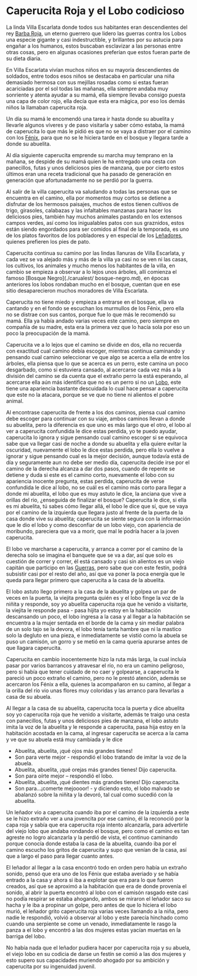 # Caperucita Roja y el Lobo codicioso

La linda Villa Escarlata donde todos sus habitantes eran descendientes del rey [Barba Roja](./barba-roja.md), un eterno guerrero que lidero las guerras contra los Lobos una especie gigante y casi indestructible, y brillantes por su astucia para engañar a los humanos, estos buscaban esclavizar a las personas entre otras cosas, pero en algunas ocasiones preferían que estos fueran parte de su dieta diaria.

En Villa Escarlata vivían muchos niños en su mayoría descendientes de soldados, entre todos esos niños se destacaba en particular una niña demasiado hermosa con sus mejillas rosadas como si estas fueran acariciadas por el sol todas las mañanas, ella siempre andaba muy sonriente y atenta ayudar a su mamá, ella siempre llevaba consigo puesta una capa de color rojo, ella decía que esta era mágica, por eso los demás niños la llamaban caperucita roja.  

Un día su mamá le encomendó una tarea ir hasta donde su abuelita y llevarle algunos víveres y de paso visitarla y saber cómo estaba, la mamá de caperucita lo que más le pidió es que no se vaya a distraer por el camino con los [Fénix](./fenix.md), para que no se le hiciera tarde en el bosque y llegara tarde a donde su abuelita.

Al día siguiente caperucita emprende su marcha muy temprano en la mañana, se despide de su mamá quien le ha entregado una cesta con panecillos, futas y unos deliciosos pies de manzana, que por cierto estos últimos eran una receta tradicional que ha pasado de generación en generación que afortunadamente no se perdió por la guerra.

Al salir de la villa caperucita va saludando a todas las personas que se encuentra en el camino, ella por momentos muy cortos se detiene a disfrutar de los hermosos paisajes, muchos de estos tienen cultivos de trigo, girasoles, calabazas y las infaltables manzanas para hacer los deliciosos pies, también hay muchos animales pastando en los extensos campos verdes, así como los inigualables patos con sus graznidos, estos están siendo engordados para ser comidos al final de la temporada, es uno de los platos favoritos  de los pobladores y en especial de los [Leñadores](./carualest/lenadores.md), quienes prefieren los pies de pato.

Caperucita continua su camino por las lindas llanuras de Villa Escarlata, y cada vez se va alejado más y más de la villa ya casi no se ven ni las casas, los cultivos, los animales y mucho menos los habitantes de la villa, en cambio se empieza a observar a lo lejos unos árboles, allí comienza el famoso [Bosque Negro](./carualest/ bosque-negro.md), en épocas anteriores los lobos rondaban mucho en el bosque, cuentan que en ese sitio desaparecieron muchos moradores de Villa Escarlata.

Caperucita no tiene miedo y empieza a entrarse en el bosque, ella va cantando y en el fondo se escuchan los murmullos de los Fénix, pero ella no se distrae con sus cantos, porque fue lo que más le recomendó su mamá. Ella ya había andado varias veces este camino, pero siempre en compañía de su madre, esta era la primera vez que lo hacía sola por eso un poco la preocupación de la mamá.

Caperucita ve a lo lejos que el camino se divide en dos, ella no recuerda con exactitud cual camino debía escoger, mientras continua caminando y pensando cual camino seleccionar ve que algo se acerca a ella de entre los árboles, ella piensa que lo que se acerca es un perro, este camina un poco desgarbado, como si estuviera cansado, al acercarse cada vez más a la división del camino se da cuenta que el extraño perro la está esperando, al acercarse ella aún más identifica que no es un perro si no un [Lobo](./carualest/lobo.md), este tiene una apariencia bastante descuidada lo cual hace pensar a caperucita que este no la atacara, porque se ve que no tiene ni alientos el pobre animal.

Al encontrase caperucita de frente a los dos caminos, piensa cual camino debe escoger para continuar con su viaje, ambos caminos llevan a donde su abuelita, pero la diferencia es que uno es más largo que el otro, el lobo al ver a caperucita confundida le dice estas perdida, yo te puedo ayudar, caperucita lo ignora y sigue pensando cual camino escoger si se equivoca sabe que va llegar casi de noche a donde su abuelita y ella quiere evitar la oscuridad, nuevamente el lobo le dice estas perdida, pero ella lo vuelve a ignorar y sigue pensando cual es la mejor decisión, aunque todavía está de día y seguramente aun no debe ser medio día, caperucita decide irse por el camino de la derecha alcanza a dar dos pasos, cuando de repente se detiene y duda si este es el camino corto, nuevamente el lobo con su apariencia inocente pregunta, estas perdida, caperucita de verse confundida le dice al lobo, no se cuál es el camino más corto para llegar a donde mi abuelita, el lobo que es muy astuto le dice, la anciana que vive a orillas del rio, ¿enseguida de finalizar el bosque? Caperucita le dice, si ella es mi abuelita, tú sabes cómo llegar allá, el lobo le dice que sí, que se vaya por el camino de la izquierda que llegara justo al frente de la puerta de la casa donde vive su abuelita; caperucita se siente segura con la información que le dio el lobo y como desconfiar de un lobo viejo, con apariencia de moribundo, pareciera que va a morir, que mal le podría hacer a la joven caperucita.

El lobo ve marcharse a caperucita, y arranca a correr por el camino de la derecha solo se imagina el banquete que se va a dar, así que solo es cuestión de correr y correr, él está cansado y casi sin alientos es un viejo capitán que participo en las [Guerras](./carualest/guerras.md), pero sabe que con este festín, podrá subsistir casi por el resto del año, así que va poner la poca energía que le queda para llegar primero que caperucita a la casa de la abuelita.

El lobo astuto llego primero a la casa de la abuelita y golpea un par de veces en la puerta, la viejita pregunta quién es y el lobo finge la voz de la niñita y responde, soy yo abuelita caperucita roja que he venido a visitarte, la viejita le responde pasa - pasa hijita yo estoy en la habitación descansando un poco, el lobo ingresa a la casa y al llegar a la habitación se encuentra a la mujer sentada en el borde de la cama y sin mediar palabra de un solo tajo se la devora, el lobo tenía tanta hambre que ni la mastico solo la degluto en una pieza, e inmediatamente se vistió como la abuela se puso un camisón, un gorro y se metió en la cama quería apurarse antes de que llagara caperucita.

Caperucita en cambio inocentemente hizo la ruta más larga, la cual incluía pasar por varios barrancos y atravesar el río, no era un camino peligroso, pero si había que tener cuidado de no caer y golpearse, a caperucita le pareció un poco extraño el camino, pero no le prestó atención, además se acercaron los Fénix a ella, quienes la acompañaron en su camino, al llegar a la orilla del río vio unas flores muy coloridas y las arranco para llevarlas a casa de su abuela.

Al llegar a la casa de su abuelita, caperucita toca la puerta y dice abuelita soy yo caperucita roja que he venido a visitarte, además te traigo una cesta con panecillos, futas y unos deliciosos pies de manzana, el lobo astuto imita la voz de la abuelita y le responde a caperucita, pasa hija estoy en la habitación acostada en la cama, al ingresar caperucita se acerca a la cama y ve que su abuela está muy cambiada y le dice
- Abuelita, abuelita, ¡qué ojos más grandes tienes!
- Son para verte mejor - respondió el lobo tratando de imitar la voz de la abuela.
- Abuelita, abuelita, ¡qué orejas más grandes tienes! Dijo caperucita.
- Son para oírte mejor – respondió el lobo.
- Abuelita, abuelita, ¡qué dientes más grandes tienes! Dijo caperucita.
- Son para...¡comerte mejoooor! - y diciendo esto, el lobo malvado se abalanzó sobre la niñita y la devoró, tal cual como sucedió con la abuelita.

Un leñador vio a caperucita cuando iba por el camino de la izquierda a este se le hizo extraño ver a una jovencita por ese camino, él la reconoció por la capa roja y sabía que era caperucita roja intento alcanzarla, para advertirle del viejo lobo que andaba rondando el bosque, pero como el camino es tan agreste no logro alcanzarla y la perdió de vista, el continuo caminando porque conocía donde estaba la casa de la abuelita, cuando iba por el camino escucho los gritos de caperucita y supo que venían de la casa, así que a largo el paso para llegar cuanto antes.

El leñador al llegar a la casa encontró todo en orden pero había un extraño sonido, pensó que era uno de los Fénix que estaba averiado y se había entrado a la casa y ahora si iba a explotar que era para lo que fueron creados, así que se aproximó a la habitación que era de donde provenía el sonido, al abrir la puerta encontró al lobo con el camisón rasgado este casi no podía respirar se estaba ahogando, ambos se miraron el leñador saco su hacha y le iba a propinar un golpe, pero antes de que lo hiciera el lobo murió, el leñador grito caperucita roja varias veces llamando a la niña, pero nadie le respondió, volvió a observar al lobo y este parecía hinchado como cuando una serpiente se come un venado, inmediatamente le rasgo la panza a el lobo y encontró a las dos mujeres estas yacían muertas en la barriga del lobo.

No había nada que el leñador pudiera hacer por caperucita roja y su abuela, el viejo lobo en su codicia de darse un festín se comió a las dos mujeres y esto supero sus capacidades muriendo ahogado por su ambición y caperucita por su ingenuidad juvenil.





